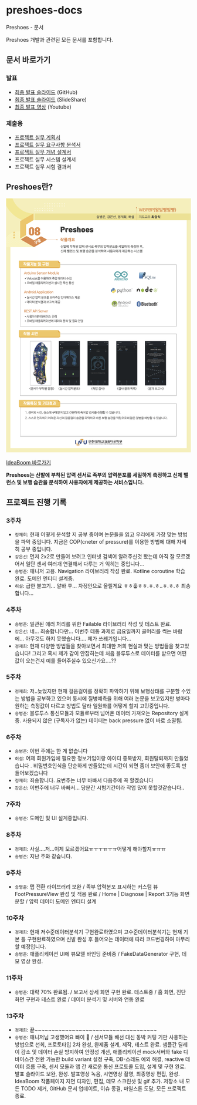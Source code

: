 # preshoes-docs

Preshoes - 문서

Preshoes 개발과 관련된 모든 문서를 포함합니다.

## 문서 바로가기

### 발표

- [최종 발표 슬라이드](slides/Preshoes.pptx) (GitHub)
- [최종 발표 슬라이드](https://www.slideshare.net/ByeongJunSong2/preshoes-235262973) (SlideShare)
- [최종 발표 영상](https://youtu.be/JYdxtOJ4cAg) (Youtube)

### 제출용

- [프로젝트 실무 계획서](formed/plan.md)
- [프로젝트 실무 요구사항 분석서](formed/requirements.md)
- [프로젝트 실무 개념 설계서](formed/concepts.md)
- 프로젝트 실무 시스템 설계서
- 프로젝트 실무 시험 결과서

## Preshoes란?

![Poster](images/Preshoes.png)

[IdeaBoom 바로가기](http://www.ideaboom.net/page/project_detail.php?seq=1673)

**Preshoes는 신발에 부착된 압력 센서로 족부의 압력분포를 세밀하게 측정하고 신체 밸런스 및 보행 습관을 분석하여 사용자에게 제공하는 서비스입니다.**

## 프로젝트 진행 기록

### 3주차
- `정재희`: 현재 어떻게 분석할 지 공부 중이며 논문들을 읽고 우리에게 가장 맞는 방법을 파악 중입니다. 지금은 COP(cneter of pressure)를 이용한 방법에 대해 자세히 공부 중입니다.
- `강은선`: 먼저 2x2로 만들어 보려고 인터넷 검색어 알려주신것 봤는데 아직 잘 모르겠어서 일단 센서 여러개 연결해서 다루는 거 익히는 중입니다...
- `송병준`: 매니저 고용. Navigation 라이브러리 작성 완료. Kotline coroutine 학습 완료. 도메인 엔티티 설계중.
- `허설`: 급한 불끄기... 알바 후... 자정안으로 올릴게요 ㅎㅎ훟ㅎㅎ.ㅎ.ㅎ..ㅎ.ㅎ.ㅎ 죄송합니다...

### 4주차
- `송병준`: 일관된 에러 처리를 위한 Failable 라이브러리 작성 및 테스트 완료.
- `강은선`: 네... 죄송합니다만... 이번주 데통 과제로 금요일까지 골머리를 썩는 바람에... 아무것도 하지 못했습니다.... 제가 쓰레기입니다...
- `정재희`: 현재 다양한 방법들을 찾아보면서 최대한 저희 현실과 맞는 방법들을 찾고있습니다! 그리고 혹시 제가 감이 안잡히는데 처음 블루투스로 데이터를 받으면 어떤 값이 오는건지 예를 들어주실수 있으신가요....??

### 5주차
- `정재희`: 저..늦었지만 현재 걸음걸이를 정확히 파악하기 위해 보행상태를 구분할 수있는 방법을 공부하고 있으며 동시에 질병예측을 위해 여러 논문을 보고있지만 병마다 원하는 측정값이 다르고 방법도 달라 일원화를 어떻게 할지 고민중입니다.
- `송병준`: 블루투스 통신모듈과 모듈로부터 넘어온 데이터 가져오는 Repository 설계중. 사용되지 않은 (구독자가 없는) 데이터는 back pressure 없이 바로 소멸됨.

### 6주차
- `송병준`: 이번 주에는 한 게 없습니다
- `허설`: 어제 회원가입에 필요한 정보기입이랑 아이디 중복방지, 회원탈퇴까지 만들었습니다 . 비밀번호인식을 단순하게 만들었는데 시간이 되면 좀더 보안에 좋도록 만들어보겠습니다
- `정재희`: 죄송합니다. 요번주는 너무 바빠서 다음주에 꼭 할겠습니다
- `강은선`: 이번주에 너무 바빠서... 당분간 시험기간이라 작업 많이 못할것같습니다..

### 7주차
- `송병준`: 도메인 및 UI 설계중입니다.

### 8주차
- `정재희`: 사실....저...이제 모르겠어요ㅠㅜㅜㅠㅜㅠ어떻게 해야할지ㅠㅠㅠ
- `송병준`: 지난 주와 같습니다.

### 9주차
- `송병준`: 탭 전환 라이브러리 보완 / 족부 압력분포 표시하는 커스텀 뷰 FootPressureView 완성 및 적용 완료 / Home | Diagnose | Report 3기능 화면 분할 / 압력 데이터 도메인 엔티티 설계

### 10주차
- `정재희`: 현재 저수준데이터분석기 구현완료하였으며 고수준데이터분석기는 현재 기본 틀 구현완료하였으며 신발 완성 후 들어오는 데이터에 따라 코드변경하여 마무리할 예정입니다.
- `송병준`: 애플리케이션 UI에 뷰모델 바인딩 준비중 / FakeDataGenerator 구현, 데모 영상 완성.

### 11주차
- `송병준`: 대략 70% 완료됨. / 보고서 상세 화면 구현 완료. 테스트중 / 홈 화면, 진단 화면 구현과 테스트 완료 / 데이터 분석기 및 서버와 연동 완료

### 13주차
- `정재희`: 끝~~~~~~~~~~~~~~~~~~~~~~~~~~~~~~~~~~~~
- `송병준`: 매니저님 고생했어요 빠이 :wave: / 센서모듈 배선 대신 동박 커팅 기판 사용하는 방법으로 선회, 프로토타입 2차 완성, 완제품 설계, 제작, 테스트 완료. 샘플간 딜레이 감소 및 데이터 손실 방지하여 안정성 개선, 애플리케이션 mock서버와 fake 디바이스간 전환 가능한 build variant 설정 구축, DB-스레드 예외 해결, reactive 데이터 흐름 구축, 센서 모듈과 앱 간 새로운 통신 프로토콜 도입, 설계 및 구현 완료. 발표 슬라이드 보완, 완성. 발표영상 녹음, 시연영상 촬영, 최종영상 편집, 완성. IdeaBoom 작품페이지 지면 디자인, 편집, 데모 스크린샷 및 gif 추가. 저장소 내 모든 TODO 제거, GitHub 문서 업데이트, 이슈 종결, 마일스톤 도달, 모든 프로젝트 종료.






